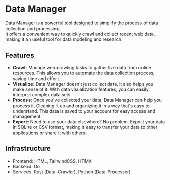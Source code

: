 # Data Manager
Data Manager is a powerful tool designed to simplify the process of data collection and processing.  
It offers a convenient way to quickly crawl and collect recent web data, making it an useful tool for data modeling and research.

## Features
- **Crawl:** Manage web crawling tasks to gather live data from online resources. This allows you to automate the data collection process, saving time and effort.
- **Visualize:** Data Manager doesn't just collect data, it also helps you make sense of it. With data visualization features, you can easily interpret complex data sets.
- **Process:** Once you've collected your data, Data Manager can help you process it. Cleaning it up and organizing it in a way that's easy to understand. This data is saved to your account for easy access and management.
- **Export:** Need to use your data elsewhere? No problem. Export your data in SQLite or CSV format, making it easy to transfer your data to other applications or share it with others.

## Infrastructure
- Frontend: HTML, TailwindCSS, HTMX
- Backend: Go
- Services: Rust (Data-Crawler), Python (Data-Processor)
